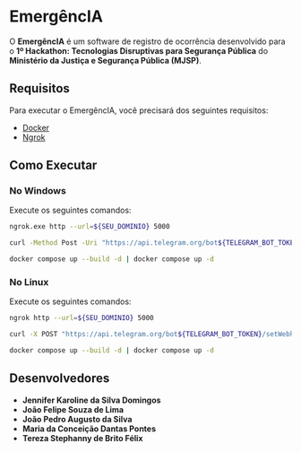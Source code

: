 # EmergêncIA

O **EmergêncIA** é um software de registro de ocorrência desenvolvido para o **1º Hackathon: Tecnologias Disruptivas para Segurança Pública** do **Ministério da Justiça e Segurança Pública (MJSP)**.

## Requisitos

Para executar o EmergêncIA, você precisará dos seguintes requisitos:

- [Docker](https://www.docker.com/products/docker-desktop/)
- [Ngrok](https://dashboard.ngrok.com/get-started/setup/windows)

## Como Executar

### No Windows

Execute os seguintes comandos:

```sh
ngrok.exe http --url=${SEU_DOMINIO} 5000

curl -Method Post -Uri "https://api.telegram.org/bot${TELEGRAM_BOT_TOKEN}/setWebhook" -Body "url=${SEU_DOMINIO}/webhook"

docker compose up --build -d | docker compose up -d
```

### No Linux

Execute os seguintes comandos:

```sh
ngrok http --url=${SEU_DOMINIO} 5000

curl -X POST "https://api.telegram.org/bot${TELEGRAM_BOT_TOKEN}/setWebhook" -d "url=${SEU_DOMINIO}/webhook"

docker compose up --build -d | docker compose up -d
```

## Desenvolvedores

- **Jennifer Karoline da Silva Domingos**
- **João Felipe Souza de Lima**
- **João Pedro Augusto da Silva**
- **Maria da Conceição Dantas Pontes**
- **Tereza Stephanny de Brito Félix**

